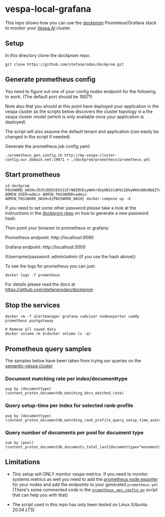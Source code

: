 # vespa-local-grafana

This repo shows how you can use the [dockprom](https://github.com/stefanprodan/dockprom) Prometeus/Grafana stack to monitor your [Vespa.AI](https://vespa.ai/) cluster.

## Setup

In this directory clone the dockprom repo:

```
git clone https://github.com/stefanprodan/dockprom.git
```

## Generate prometheus config

You need to figure out one of your config nodes endpoint for the following to work. (The default port should be 19071)

Note also that you should at this point have deployed your application in the vespa cluster as the scripts below 
discovers the cluster topology vi a the vespa cluster model (which is only available once your application is deployed)

The script will also assume the default tenant and application (can easily be changed in the script if needed)

Generate the prometheus job config yaml:

```shell
./prometheus_gen_config.sh http://my-vespa-cluster-config.our.domain.net:19071 > ./dockprom/prometheus/prometheus.yml
```

## Start prometheus

```
cd dockprom
PASSWORD_HASH=JDJhJDE0JE91S1FrN0Z0VEsyWmhrQVpON1VzdHVLSDkyWHdsN0xNbEZYdnNIZm1pb2d1blg4Y09mL0ZP
ADMIN_USER=admin ADMIN_PASSWORD=admin ADMIN_PASSWORD_HASH=${PASSWORD_HASH} docker-compose up -d
```

If you need to set some other password please take a look at the instructions in the [dockprom repo](https://github.com/stefanprodan/dockprom) on how to generate a new password hash.

Then point your browser to prometheus or grafana:

Prometheus endpoint: http://localhost:9090

Grafana endpoint: http://localhost:3000 

(Username/password: admin/admin (if you use the hash above))


To see the logs for prometheus you can just:
```shell
docker logs -f prometheus
```

For details please read the docs at https://github.com/stefanprodan/dockprom

## Stop the services

```
docker rm -f alertmanager grafana cadvisor nodeexporter caddy prometheus pushgateway

# Remove all saved data
docker volume rm $(docker volume ls -q)
```

## Prometheus query samples

The samples below have been taken from trying our queries on the [semantic-vespa cluster](https://backstage.spotify.net/services/semantic-vespa)

### Document matching rate per index/documenttype 

```
avg by (documenttype) (content_proton_documentdb_matching_docs_matched_rate)
```

### Query setup-time per index for selected rank-profile

```
avg by (documenttype) (content_proton_documentdb_matching_rank_profile_query_setup_time_average{rankProfile="semantic_popularity_thresh"})
```

### Query number of documents per pool for document type

```
sum by (pool) (content_proton_documentdb_documents_total_last{documenttype="movement20220512"})
```

## Limitations

- This setup will ONLY monitor vespa metrics. 
If you need to monitor systems metrics as well you need to add the [prometheus node exporter](https://github.com/prometheus/node_exporter) for your nodes and add the endpoints to your generated `prometheus.yml` (There's some commented code in the [`prometheus_gen_config.py`](prometheus_gen_config.py) script that can help you with that)

- The script used in this repo has only been tested on Linux (Ubuntu 20.04 LTS)
